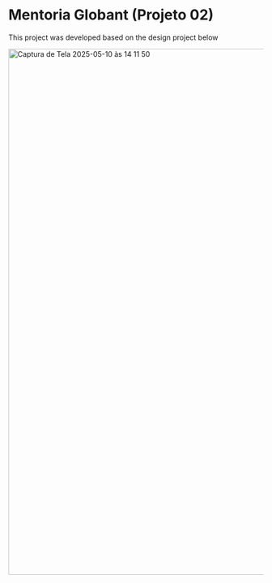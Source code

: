 # Mentoria Globant (Projeto 02)

This project was developed based on the design project below

<img width="1038" alt="Captura de Tela 2025-05-10 às 14 11 50" src="https://github.com/user-attachments/assets/02886d09-0c5c-413d-bdaa-0d6c9c152212" />
